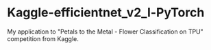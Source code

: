 # Kaggle-efficientnet_v2_l-PyTorch
My application to "Petals to the Metal - Flower Classification on TPU" competition from Kaggle.
